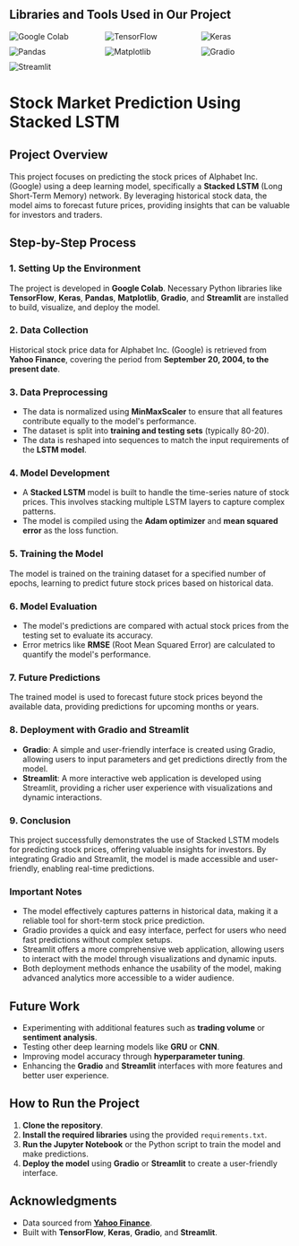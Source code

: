 ## **Libraries and Tools Used in Our Project**

<div style="display: flex; flex-wrap: wrap; gap: 10px;">
  <img src="https://img.shields.io/badge/Google%20Colab-blue" alt="Google Colab" style="flex: 1 1 30%;">
  <img src="https://img.shields.io/badge/TensorFlow-FF6F00?style=flat&logo=tensorflow&logoColor=white" alt="TensorFlow" style="flex: 1 1 30%;">
  <img src="https://img.shields.io/badge/Keras-D00000?style=flat&logo=keras&logoColor=white" alt="Keras" style="flex: 1 1 30%;">
  <img src="https://img.shields.io/badge/Pandas-150458?style=flat&logo=pandas&logoColor=white" alt="Pandas" style="flex: 1 1 30%;">
  <img src="https://img.shields.io/badge/Matplotlib-003366?style=flat&logo=matplotlib&logoColor=white" alt="Matplotlib" style="flex: 1 1 30%;">
  <img src="https://img.shields.io/badge/Gradio-FCC624?style=flat&logo=gradio&logoColor=black" alt="Gradio" style="flex: 1 1 30%;">
  <img src="https://img.shields.io/badge/Streamlit-FF4B4B?style=flat&logo=streamlit&logoColor=white" alt="Streamlit" style="flex: 1 1 30%;">
</div>


# **Stock Market Prediction Using Stacked LSTM**

## **Project Overview**
This project focuses on predicting the stock prices of Alphabet Inc. (Google) using a deep learning model, specifically a **Stacked LSTM** (Long Short-Term Memory) network. By leveraging historical stock data, the model aims to forecast future prices, providing insights that can be valuable for investors and traders.

## **Step-by-Step Process**

### **1. Setting Up the Environment**
The project is developed in **Google Colab**. Necessary Python libraries like **TensorFlow**, **Keras**, **Pandas**, **Matplotlib**, **Gradio**, and **Streamlit** are installed to build, visualize, and deploy the model.

### **2. Data Collection**
Historical stock price data for Alphabet Inc. (Google) is retrieved from **Yahoo Finance**, covering the period from **September 20, 2004, to the present date**.

### **3. Data Preprocessing**
- The data is normalized using **MinMaxScaler** to ensure that all features contribute equally to the model's performance.
- The dataset is split into **training and testing sets** (typically 80-20).
- The data is reshaped into sequences to match the input requirements of the **LSTM model**.

### **4. Model Development**
- A **Stacked LSTM** model is built to handle the time-series nature of stock prices. This involves stacking multiple LSTM layers to capture complex patterns.
- The model is compiled using the **Adam optimizer** and **mean squared error** as the loss function.

### **5. Training the Model**
The model is trained on the training dataset for a specified number of epochs, learning to predict future stock prices based on historical data.

### **6. Model Evaluation**
- The model's predictions are compared with actual stock prices from the testing set to evaluate its accuracy.
- Error metrics like **RMSE** (Root Mean Squared Error) are calculated to quantify the model's performance.

### **7. Future Predictions**
The trained model is used to forecast future stock prices beyond the available data, providing predictions for upcoming months or years.

### **8. Deployment with Gradio and Streamlit**
- **Gradio**: A simple and user-friendly interface is created using Gradio, allowing users to input parameters and get predictions directly from the model.
- **Streamlit**: A more interactive web application is developed using Streamlit, providing a richer user experience with visualizations and dynamic interactions.

### **9. Conclusion**

This project successfully demonstrates the use of Stacked LSTM models for predicting stock prices, offering valuable insights for investors. By integrating Gradio and Streamlit, the model is made accessible and user-friendly, enabling real-time predictions.

### **Important Notes**

- The model effectively captures patterns in historical data, making it a reliable tool for short-term stock price prediction.
- Gradio provides a quick and easy interface, perfect for users who need fast predictions without complex setups.
- Streamlit offers a more comprehensive web application, allowing users to interact with the model through visualizations and dynamic inputs.
- Both deployment methods enhance the usability of the model, making advanced analytics more accessible to a wider audience.

## **Future Work**
- Experimenting with additional features such as **trading volume** or **sentiment analysis**.
- Testing other deep learning models like **GRU** or **CNN**.
- Improving model accuracy through **hyperparameter tuning**.
- Enhancing the **Gradio** and **Streamlit** interfaces with more features and better user experience.

## **How to Run the Project**
1. **Clone the repository**.
2. **Install the required libraries** using the provided `requirements.txt`.
3. **Run the Jupyter Notebook** or the Python script to train the model and make predictions.
4. **Deploy the model** using **Gradio** or **Streamlit** to create a user-friendly interface.

## **Acknowledgments**
- Data sourced from **[Yahoo Finance](https://finance.yahoo.com/quote/GOOG/)**.
- Built with **TensorFlow**, **Keras**, **Gradio**, and **Streamlit**.
